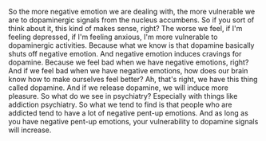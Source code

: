  So the more negative emotion we are dealing with, the more vulnerable we are to dopaminergic signals from the nucleus accumbens. So if you sort of think about it, this kind of makes sense, right? The worse we feel, if I'm feeling depressed, if I'm feeling anxious, I'm more vulnerable to dopaminergic activities. Because what we know is that dopamine basically shuts off negative emotion. And negative emotion induces cravings for dopamine. Because we feel bad when we have negative emotions, right? And if we feel bad when we have negative emotions, how does our brain know how to make ourselves feel better? Ah, that's right, we have this thing called dopamine. And if we release dopamine, we will induce more pleasure. So what do we see in psychiatry? Especially with things like addiction psychiatry. So what we tend to find is that people who are addicted tend to have a lot of negative pent-up emotions. And as long as you have negative pent-up emotions, your vulnerability to dopamine signals will increase.